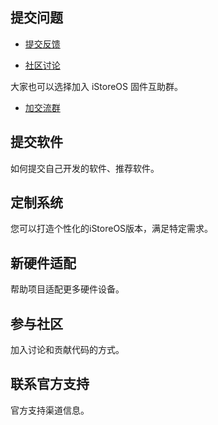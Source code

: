 ## 提交问题

* [提交反馈](https://github.com/istoreos/istoreos/issues)

* [社区讨论](https://github.com/istoreos/istoreos/discussions)


大家也可以选择加入 iStoreOS 固件互助群。

* [加交流群](https://www.koolcenter.com/posts/117)

## 提交软件

如何提交自己开发的软件、推荐软件。

## 定制系统

您可以打造个性化的iStoreOS版本，满足特定需求。

## 新硬件适配

帮助项目适配更多硬件设备。

## 参与社区

加入讨论和贡献代码的方式。

## 联系官方支持

官方支持渠道信息。
